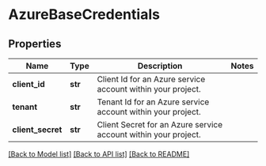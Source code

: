 # AzureBaseCredentials

## Properties
Name | Type | Description | Notes
------------ | ------------- | ------------- | -------------
**client_id** | **str** | Client Id for an Azure service account within your project. | 
**tenant** | **str** | Tenant Id for an Azure service account within your project. | 
**client_secret** | **str** | Client Secret for an Azure service account within your project. | 

[[Back to Model list]](../README.md#documentation-for-models) [[Back to API list]](../README.md#documentation-for-api-endpoints) [[Back to README]](../README.md)


